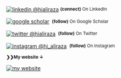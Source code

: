 

<div align="left"> 
  <p><a href="www.linkedin.com/in/hialiraza"><img alt="linkedin @hialiraza" align="center" src="https://img.shields.io/badge/%40-HIALIRAZA-blue?logo=linkedin&style=flat-square" /></a>&nbsp;<small><strong>(connect)</strong> On LinkedIn</small></p>
    <p><a href="https://scholar.google.com/citations?user=SbQusV8AAAAJ&hl=en"><img alt="google scholar" align="center" src="https://img.shields.io/badge/%40-ALIRAZA-blue?logo=google-scholar&style=flat-square" /></a>&nbsp;<small> <strong>(follow)</strong> On Google Scholar</small></p> 
  <p><a href="https://twitter.com/hi_aliraza"><img alt="twitter @hialiraza" align="center" src="https://img.shields.io/badge/%40-HI__ALIRAZA-blue?logo=twitter&style=flat-square" /></a>&nbsp;<small> <strong>(follow)</strong> On Twitter </small></p> 
  <p><a href="https://www.instagram.com/hi_aliraza/"><img alt="instagram @hi_aliraza" align="center" src="https://img.shields.io/badge/%40-HI__ALIRAZA-blue?logo=instagram&style=flat-square" /></a>&nbsp;<small> <strong>(follow)</strong> On Instagram</small></p> 
          
</div>
 
 <small><strong>❯❯My website &darr;</strong></small>
 
[
![my website](https://media-exp1.licdn.com/dms/image/C5616AQExw6IWa2ZagQ/profile-displaybackgroundimage-shrink_350_1400/0?e=1608768000&v=beta&t=jywiVT8YXnD033RwlXgnYFNunnTdjWkqfX09J49Lt3s)][website]



[website]: http://aliraza-ece.github.io/
